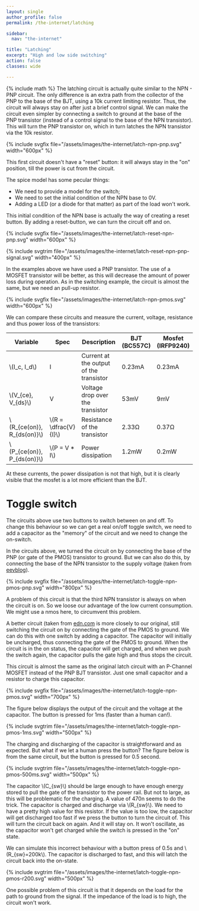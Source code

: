 ```yaml
---
layout: single
author_profile: false
permalink: /the-internet/latching

sidebar:
  nav: "the-internet"

title: "Latching"
excerpt: "High and low side switching"
action: false
classes: wide

---
```

{% include math %}
The latching circuit is actually quite similar to the NPN - PNP circuit. The only difference is an extra path from the collector of the PNP to the base of the BJT, using a 10k current limiting resistor. Thus, the circuit will always stay on after just a brief control signal. We can make the circuit even simpler by connecting a switch to ground at the base of the PNP transistor (instead of a control signal to the base of the NPN transistor). This will turn the PNP transistor on, which in turn latches the NPN transistor via the 10k resistor.

{% include svgfix file="/assets/images/the-internet/latch-npn-pnp.svg" width="600px" %}

This first circuit doesn't have a "reset" button: it will always stay in the "on" position, till the power is cut from the circuit.

The spice model has some pecular things:
- We need to provide a model for the switch;
- We need to set the initial condition of the NPN base to 0V.
- Adding a LED (or a diode for that matter) as part of the load won't work.

This initial condition of the NPN base is actually the way of creating a reset button. By adding a reset-button, we can turn the circuit off and on.

{% include svgfix file="/assets/images/the-internet/latch-reset-npn-pnp.svg" width="600px" %}

{% include svgtrim file="/assets/images/the-internet/latch-reset-npn-pnp-signal.svg" width="400px" %}

In the examples above we have used a PNP transistor. The use of a MOSFET transistor will be better, as this will decrease the amount of power loss during operation. As in the switching example, the circuit is almost the same, but we need an pull-up resistor.

{% include svgfix file="/assets/images/the-internet/latch-npn-pmos.svg" width="600px" %}

We can compare these circuits and measure the current, voltage, resistance and thus power loss of the transistors:

|Variable|Spec|Description|BJT (BC557C)|Mosfet (IRFP9240)|
|--------|----|-----------|---|------|
|\\(I_c, I_d\\)|I| Current at the output of the transistor | 0.23mA | 0.23mA|
|\\(V_{ce}, V_{ds}\\)|V|Voltage drop over the transistor | 53mV | 9mV |
|\\(R_{ce(on)}, R_{ds(on)}\\)|\\(R = \dfrac{V}{I}\\)|Resistance of the transistor | 2.33Ω | 0.37Ω |
|\\(P_{ce(on)}, P_{ds(on)}\\)|\\(P = V * I\\)|Power dissipation| 1.2mW | 0.2mW |

At these currents, the power dissipation is not that high, but it is clearly visible that the mosfet is a lot more efficient than the BJT.

# Toggle switch
The circuits above use two buttons to switch between on and off. To change this behaviour so we can get a real on/off toggle switch, we need to add a capacitor as the "memory" of the circuit and we need to change the on-switch.

In the circuits above, we turned the circuit on by connecting the base of the PNP (or gate of the PMOS) transistor to ground. But we can also do this, by connecting the base of the NPN transistor to the supply voltage (taken from [eevblog](https://youtu.be/Foc9R0dC2iI)).

{% include svgfix file="/assets/images/the-internet/latch-toggle-npn-pmos-pnp.svg" width="800px" %}

A problem of this circuit is that the third NPN transistor is always on when the circuit is on. So we loose our advantage of the low current consumption. We might use a nmos here, to circumvent this problem.

A better circuit (taken from [edn.com](https://www.edn.com/latching-power-switch-uses-momentary-pushbutton/) is more closely to our original, still switching the circuit on by connecting the gate of the PMOS to ground. We can do this with one switch by adding a capacitor. The capacitor will initially be uncharged, thus connecting the gate of the PMOS to ground. When the circuit is in the on status, the capacitor will get charged, and when we push the switch again, the capacitor pulls the gate high and thus stops the circuit.

This circuit is almost the same as the original latch circuit with an P-Channel MOSFET instead of the PNP BJT transistor. Just one small capacitor and a resistor to charge this capacitor.

{% include svgfix file="/assets/images/the-internet/latch-toggle-npn-pmos.svg" width="700px" %}

The figure below displays the output of the circuit and the voltage at the capacitor. The button is pressed for 1ms (faster than a human can!).

{% include svgtrim file="/assets/images/the-internet/latch-toggle-npn-pmos-1ms.svg" width="500px" %}

The charging and discharging of the capacitor is straightforward and as expected. But what if we let a human press the button? The figure below is from the same circuit, but the button is pressed for 0.5 second.

{% include svgtrim file="/assets/images/the-internet/latch-toggle-npn-pmos-500ms.svg" width="500px" %}

The capacitor \\(C_{sw}\\) should be large enough to have enough energy stored to pull the gate of the transistor to the power rail. But not to large, as this will be problematic for the charging. A value of 470n seems to do the trick. The capacitor is charged and discharge via \\(R_{sw}\\). We need to have a pretty high value for this resistor. If the value is too low, the capacitor will get discharged too fast if we press the button to turn the circuit of. This will turn the circuit back on again. And it will stay on. It won't oscillate, as the capacitor won't get charged while the switch is pressed in the "on" state.

We can simulate this incorrect behaviour with a button press of 0.5s and \\(R_{sw}=200k\\). The capacitor is discharged to fast, and this will latch the circuit back into the on-state.

{% include svgtrim file="/assets/images/the-internet/latch-toggle-npn-pmos-r200.svg" width="500px" %}

One possible problem of this circuit is that it depends on the load for the path to ground from the signal. If the impedance of the load is to high, the circuit won't work.
